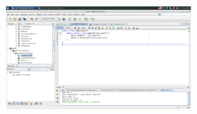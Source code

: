 ![Alt text](https://github.com/ppc-ntu-khpi/java-0-exiperon/blob/master/Solution/task1.1.png?raw=true "Task1.1")
